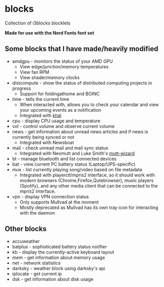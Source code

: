 # blocks
Collection of i3blocks blocklets

**Made for use with the Nerd Fonts font set**

## Some blocks that I have made/heavily modified
* amdgpu - monitors the status of your AMD GPU
  * View edge/junction/memory temperatures
  * View fan RPM
  * View shader/memory clocks
* distcompute - show the status of distributed computing projects in progress
  * Support for foldingathome and BOINC
* time - tells the current time
  * When interacted with, allows you to check your calendar and view your upcoming events as a notification
  * Integrated with [khal](https://github.com/pimutils/khal)
* cpu - display CPU usage and temperature
* vol - control volume and observe current volume
* news - get information about unread news articles and if news is currently being synced or not
  * Integrated with Newsboat
* mail - check unread mail and mail sync status
  * Integrated with Neomutt and Luke Smith's [mutt-wizard](https://github.com/LukeSmithxyz/mutt-wizard)
* bt - manage bluetooth and list connected devices
* bat - view current PC battery status (Laptop/UPS-specific)
* mus - list currently playing song/video based on file metadata
  * Integrated with playerctl/mpris2 interface, so it should work with modern browsers (Chrome,Firefox,Qutebrowser), music players (Spotify), and any other media client that can be connected to the mpris2 interface.
* vpn - display VPN connection status
  * Only supports Mullvad at the moment
  * Mostly deprecated as Mullvad has its own tray icon for interacting with the daemon

## Other blocks
* accuweather
* batplus - sophisticated battery status notifier
* kb - display the currently-active keyboard layout
* mem - get information about memory usage
* net - network statistics
* darksky - weather block using darksky's api
* iplocate - get current ip
* dsk - get information about disk usage
